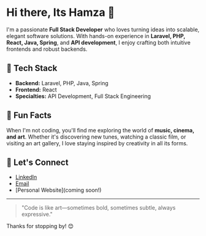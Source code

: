 # Hi there, Its Hamza 👋

I'm a passionate **Full Stack Developer** who loves turning ideas into scalable, elegant software solutions. With hands-on experience in **Laravel, PHP, React, Java, Spring**, and **API development**, I enjoy crafting both intuitive frontends and robust backends. 

## 🚀 Tech Stack

- **Backend:** Laravel, PHP, Java, Spring
- **Frontend:** React
- **Specialties:** API Development, Full Stack Engineering

## 🎨 Fun Facts

When I'm not coding, you'll find me exploring the world of **music, cinema, and art**. Whether it's discovering new tunes, watching a classic film, or visiting an art gallery, I love staying inspired by creativity in all its forms.

## 🔗 Let's Connect

- [LinkedIn](https://www.linkedin.com/in/hamza-zaitoun-9ab8512b1/) <!-- Replace # with your LinkedIn URL -->
- [Email](hamzasaadzaitoun@gmail.com)
- [Personal Website](coming soon!) <!-- Replace # with your website URL -->

---

> "Code is like art—sometimes bold, sometimes subtle, always expressive."

Thanks for stopping by! 😊
